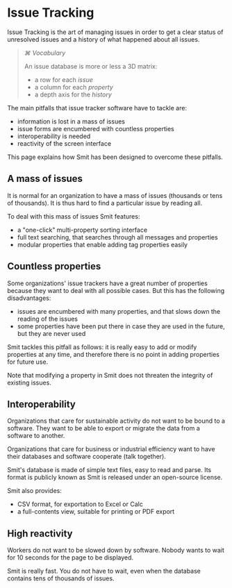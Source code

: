 # Issue Tracking

Issue Tracking is the art of managing issues in order to get a clear status of unresolved issues and a history of what happened about all issues.

> *&#8984; Vocabulary*
> 
> An issue database is more or less a 3D matrix:
>
> - a row for each *issue*
> - a column for each *property*
> - a depth axis for the *history*
> 

The main pitfalls that issue tracker software have to tackle are:

- information is lost in a mass of issues
- issue forms are encumbered with countless properties
- interoperability is needed
- reactivity of the screen interface

This page explains how Smit has been designed to overcome these pitfalls.

## A mass of issues
It is normal for an organization to have a mass of issues (thousands or tens of thousands). It is thus hard to find a particular issue by reading all.

To deal with this mass of issues Smit features:

- a "one-click" multi-property sorting interface
- full text searching, that searches through all messages and properties
- modular properties that enable adding tag properties easily

## Countless properties
Some organizations' issue trackers have a great number of properties 
because they want to deal with all possible cases. But this has the following disadvantages:

- issues are encumbered with many properties, and that slows down the reading of the issues
- some properties have been put there in case they are used in the future, but they are never used

Smit tackles this pitfall as follows: it is really easy to add or modify properties at any time, and therefore there is no point in adding properties for future use.

Note that modifying a property in Smit does not threaten the integrity of existing issues.


## Interoperability

Organizations that care for sustainable activity do not want to be bound to a software. They want to be able to export or migrate the data from a software to another.

Organizations that care for business or industrial efficiency want to have their databases and software cooperate (talk together).

Smit's database is made of simple text files, easy to read and parse.
Its format is publicly known as Smit is released under an open-source license.

Smit also provides:

- CSV format, for exportation to Excel or Calc
- a full-contents view, suitable for printing or PDF export

## High reactivity

Workers do not want to be slowed down by software. Nobody wants to wait for 10 seconds for the page to be displayed.

Smit is really fast. You do not have to wait, even when the database contains tens of thousands of issues.






